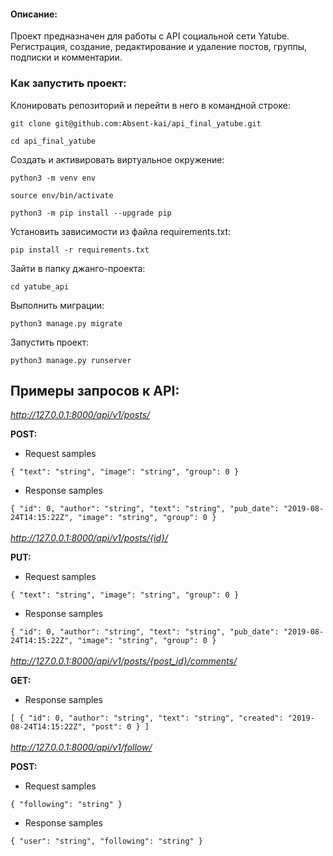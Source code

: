 #### Описание:
Проект предназначен для работы с API социальной сети Yatube. 
Регистрация, создание, редактирование и удаление постов, группы, подписки и комментарии.

### Как запустить проект:

Клонировать репозиторий и перейти в него в командной строке:
```
git clone git@github.com:Absent-kai/api_final_yatube.git
```

```
cd api_final_yatube
```

Cоздать и активировать виртуальное окружение:

```
python3 -m venv env
```

```
source env/bin/activate
```

```
python3 -m pip install --upgrade pip
```

Установить зависимости из файла requirements.txt:

```
pip install -r requirements.txt
```
Зайти в папку джанго-проекта:

```
cd yatube_api
```

Выполнить миграции:

```
python3 manage.py migrate
```

Запустить проект:

```
python3 manage.py runserver
```

## Примеры запросов к API:

 *http://127.0.0.1:8000/api/v1/posts/*

 **POST:**

 - Request samples

 `{
  "text": "string",
  "image": "string",
  "group": 0
}`

 - Response samples

`{
  "id": 0,
  "author": "string",
  "text": "string",
  "pub_date": "2019-08-24T14:15:22Z",
  "image": "string",
  "group": 0
}`
\
\
 *http://127.0.0.1:8000/api/v1/posts/{id}/*

**PUT:**
 - Request samples

 `{
  "text": "string",
  "image": "string",
  "group": 0
}`

 - Response samples

`{
  "id": 0,
  "author": "string",
  "text": "string",
  "pub_date": "2019-08-24T14:15:22Z",
  "image": "string",
  "group": 0
}`
\
\
*http://127.0.0.1:8000/api/v1/posts/{post_id}/comments/*

**GET:**
 - Response samples

`[
  {
    "id": 0,
    "author": "string",
    "text": "string",
    "created": "2019-08-24T14:15:22Z",
    "post": 0
  }
]`
\
\
 *http://127.0.0.1:8000/api/v1/follow/*

**POST:**
 - Request samples

 `{
  "following": "string"
}`

 - Response samples

`{
  "user": "string",
  "following": "string"
}`
